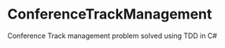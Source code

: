 ConferenceTrackManagement
=========================

Conference Track management problem solved using TDD in C#
